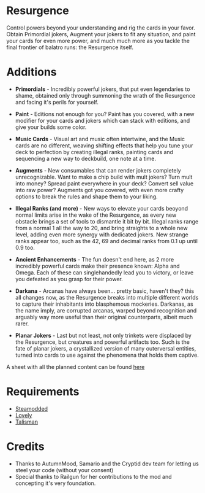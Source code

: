 # Resurgence
Control powers beyond your understanding and rig the cards in your favor. Obtain Primordial jokers, Augment your jokers to fit any situation, and paint your cards for even more power, and much much more as you tackle the final frontier of balatro runs: the Resurgence itself. 

# Additions
- **Primordials** - Incredibly powerful jokers, that put even legendaries to shame, obtained only through summoning the wrath of the Resurgence and facing it's perils for yourself.

- **Paint** - Editions not enough for you? Paint has you covered, with a new modifier for your cards and jokers which can stack with editions, and give your builds some color.

- **Music Cards** - Visual art and music often intertwine, and the Music cards are no different, weaving shifting effects that help you tune your deck to perfection by creating illegal ranks, painting cards and sequencing a new way to deckbuild, one note at a time. 

- **Augments** - New consumables that can render jokers completely unrecognizable. Want to make a chip build with mult jokers? Turn mult into money? Spread paint everywhere in your deck? Convert sell value into raw power? Augments got you covered, with even more crafty options to break the rules and shape them to your liking.

- **Illegal Ranks (and more)** - New ways to elevate your cards beoyond normal limits arise in the wake of the Resurgence, as every new obstacle brings a set of tools to dismantle it bit by bit. Illegal ranks range from a normal 1 all the way to 20, and bring straights to a whole new level, adding even more synergy with dedicated jokers. New strange ranks appear too, such as the 42, 69 and decimal ranks from 0.1 up until 0.9 too. 

- **Ancient Enhancements** - The fun doesn't end here, as 2 more incredibly powerful cards make their presence known: Alpha and Omega. Each of these can singlehandedly lead you to victory, or leave you defeated as you grasp for their power.

- **Darkana** - Arcanas have always been... pretty basic, haven't they? this all changes now, as the Resurgence breaks into multiple different worlds to capture their inhabitants into blasphemous mockeries. Darkanas, as the name imply, are corrupted arcanas, warped beyond recognition and arguably way more useful than their original counterparts, albeit much rarer. 

- **Planar Jokers** - Last but not least, not only trinkets were displaced by the Resurgence, but creatures and powerful artifacts too. Such is the fate of planar jokers, a crystallized version of many outerversal entities, turned into cards to use against the phenomena that holds them captive. 

A sheet with all the planned content can be found [here](https://docs.google.com/spreadsheets/d/1U1A9dss4MX3LPi-QyX-uv2YuNWhkanjuVI9uvvDcE0s/edit?gid=1948966605#gid=1948966605)

# Requirements
- [Steamodded](https://github.com/Steamopollys/Steamodded)
- [Lovely](https://github.com/ethangreen-dev/lovely-injector)
- [Talisman](https://github.com/MathIsFun0/Talisman)

# Credits 
- Thanks to AutumnMood, Samario and the Cryptid dev team for letting us steel your code (without your consent)
- Special thanks to Railgun for her contributions to the mod and concepting it's very foundation.
